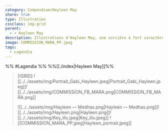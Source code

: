 ```yaml
---
category: Compendium/Hayleen May
share: true
type: Illustration
cssclass: img-grid
parent:
  - - Hayleen May
description: Illustrations d'Hayleen May, une sorcière à fort caractère !
image: COMMISSION_MARA_PP.jpeg
tags:
  - Lagendia
---
```



%% #Lagendia %%
%%[[./index|Hayleen May]]%%

> [!GRID]
>![[../../assets/img/Portrait_Gabi_Hayleen.jpeg|Portrait_Gabi_Hayleen.jpeg]]![[../../assets/img/COMMISSION_FB_MARA.png|COMMISSION_FB_MARA.png]]
>
>![[../../assets/img/Hayleen — Medhas.png|Hayleen — Medhas.png]]![[../../assets/img/Hayleen.png|Hayleen.png]]![[../../assets/img/Key_illu.jpeg|Key_illu.jpeg]] ![[COMMISSION_MARA_PP.jpeg|Hayleen_portrait.jpeg]]
